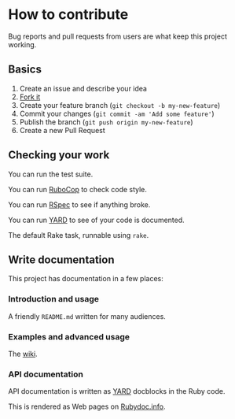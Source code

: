 # How to contribute

Bug reports and pull requests from users are what keep this project working.

## Basics

1. Create an issue and describe your idea
2. [Fork it](https://github.com/tristanmorgan/awskeyring/fork)
3. Create your feature branch (`git checkout -b my-new-feature`)
4. Commit your changes (`git commit -am 'Add some feature'`)
5. Publish the branch (`git push origin my-new-feature`)
6. Create a new Pull Request

## Checking your work

You can run the test suite.

You can run [RuboCop] to check code style.

You can run [RSpec] to see if anything broke.

You can run [YARD] to see of your code is documented.

The default Rake task, runnable using `rake`.

## Write documentation

This project has documentation in a few places:

### Introduction and usage

A friendly `README.md` written for many audiences.

### Examples and advanced usage

The [wiki].

### API documentation

API documentation is written as [YARD] docblocks in the Ruby code.

This is rendered as Web pages on [Rubydoc.info][awskeyring on Rubydoc.info].

[wiki]: https://github.com/tristanmorgan/awskeyring/wiki
[YARD]: https://yardoc.org/
[awskeyring on Rubydoc.info]: https://www.rubydoc.info/gems/awskeyring
[RuboCop]: https://rubocop.readthedocs.io/en/latest/
[Rspec]: https://rspec.info
